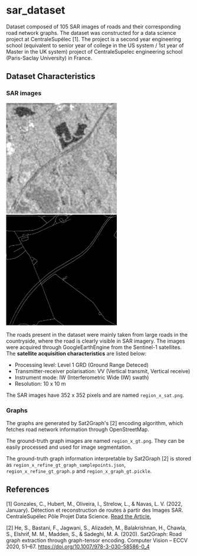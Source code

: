 # sar_dataset
Dataset composed of 105 SAR images of roads and their corresponding road network graphs. The dataset was constructed for a data science project at CentraleSupélec [1]. The project is a second year engineering school (equivalent to senior year of college in the US system / 1st year of Master in the UK system) project of CentraleSupelec engineering school (Paris-Saclay University) in France.

## Dataset Characteristics

### SAR images

<img src="/images/region_102_sat.png" width="300" height="300"> <img src="/images/region_102_gt.png" width="300" height="300">

The roads present in the dataset were mainly taken from large roads in the countryside, where the road is clearly visible in SAR imagery. The images were acquired through GoogleEarthEngine from the Sentinel-1 satellites. The **satellite acquisition characteristics** are listed below:
- Processing level: Level 1 GRD (Ground Range Deteced)
- Transmitter-receiver polarisation: VV (Vertical transmit, Vertical receive)
- Instrument mode: IW (Interferometric Wide (IW) swath)
- Resolution: 10 x 10 m

The SAR images have 352 x 352 pixels and are named `region_x_sat.png`.

### Graphs
The graphs are generated by Sat2Graph's [2] encoding algorithm, which fetches road network information through OpenStreetMap. 

The ground-truth graph images are named `region_x_gt.png`. They can be easily processed and used for image segmentation.

The ground-truth graph information interpretable by Sat2Graph [2] is stored as `region_x_refine_gt_graph_samplepoints.json`, `region_x_refine_gt_graph.p` and `region_x_graph_gt.pickle`.

## References
[1] Gonzales, C., Hubert, M., Oliveira, I., Strelow, L., & Navas, L. V. (2022, January). Détection et reconstruction de routes à partir des Images SAR. CentraleSupélec Pôle Projet Data Science. [Read the Article.](https://drive.google.com/file/d/15ye9lFsMioFfnzUxzQSnxEJdEb6fCxaF/view?usp=sharing)

[2] He, S., Bastani, F., Jagwani, S., Alizadeh, M., Balakrishnan, H., Chawla, S., Elshrif, M. M., Madden, S., &amp; Sadeghi, M. A. (2020). Sat2Graph: Road graph extraction through graph-tensor encoding. Computer Vision – ECCV 2020, 51–67. https://doi.org/10.1007/978-3-030-58586-0_4 
